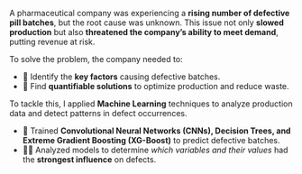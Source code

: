 A pharmaceutical company was experiencing a **rising number of defective pill batches**, but the root cause was unknown. This issue not only **slowed production** but also **threatened the company’s ability to meet demand**, putting revenue at risk.

To solve the problem, the company needed to:

- 🔑 Identify the **key factors** causing defective batches.
- 💯 Find **quantifiable solutions** to optimize production and reduce waste.

To tackle this, I applied **Machine Learning** techniques to analyze production data and detect patterns in defect occurrences.

- 📏 Trained **Convolutional Neural Networks (CNNs), Decision Trees, and Extreme Gradient Boosting (XG-Boost)** to predict defective batches.
- 💪🏼 Analyzed models to determine *which variables and their values* had the **strongest influence** on defects.

